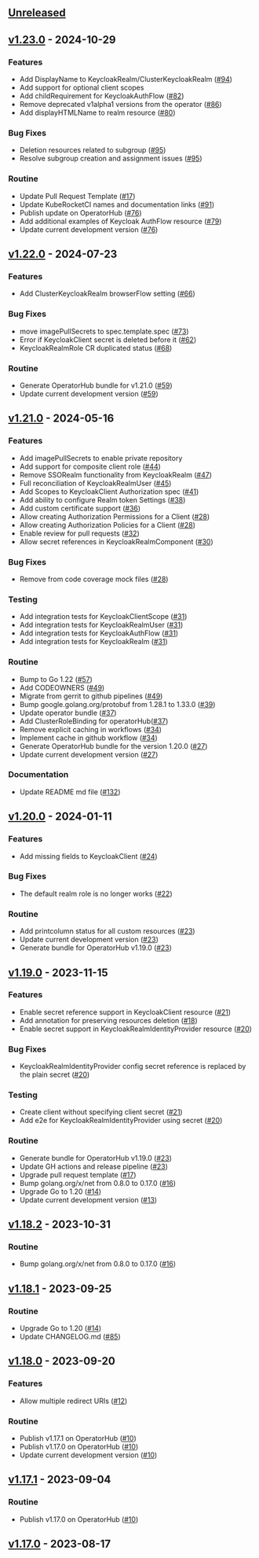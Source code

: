 <a name="unreleased"></a>
## [Unreleased]


<a name="v1.23.0"></a>
## [v1.23.0] - 2024-10-29
### Features
- Add DisplayName to KeycloakRealm/ClusterKeycloakRealm ([#94](https://github.com/epam/edp-keycloak-operator/issues/94))
- Add support for optional client scopes
- Add childRequirement for KeycloakAuthFlow ([#82](https://github.com/epam/edp-keycloak-operator/issues/82))
- Remove deprecated v1alpha1 versions from the operator ([#86](https://github.com/epam/edp-keycloak-operator/issues/86))
- Add displayHTMLName to realm resource ([#80](https://github.com/epam/edp-keycloak-operator/issues/80))

### Bug Fixes
- Deletion resources related to subgroup ([#95](https://github.com/epam/edp-keycloak-operator/issues/95))
- Resolve subgroup creation and assignment issues ([#95](https://github.com/epam/edp-keycloak-operator/issues/95))

### Routine
- Update Pull Request Template ([#17](https://github.com/epam/edp-keycloak-operator/issues/17))
- Update KubeRocketCI names and documentation links ([#91](https://github.com/epam/edp-keycloak-operator/issues/91))
- Publish update on OperatorHub ([#76](https://github.com/epam/edp-keycloak-operator/issues/76))
- Add additional examples of Keycloak AuthFlow resource ([#79](https://github.com/epam/edp-keycloak-operator/issues/79))
- Update current development version ([#76](https://github.com/epam/edp-keycloak-operator/issues/76))


<a name="v1.22.0"></a>
## [v1.22.0] - 2024-07-23
### Features
- Add ClusterKeycloakRealm browserFlow setting ([#66](https://github.com/epam/edp-keycloak-operator/issues/66))

### Bug Fixes
- move imagePullSecrets to spec.template.spec ([#73](https://github.com/epam/edp-keycloak-operator/issues/73))
- Error if KeycloakClient secret is deleted before it ([#62](https://github.com/epam/edp-keycloak-operator/issues/62))
- KeycloakRealmRole CR duplicated status ([#68](https://github.com/epam/edp-keycloak-operator/issues/68))

### Routine
- Generate OperatorHub bundle for v1.21.0 ([#59](https://github.com/epam/edp-keycloak-operator/issues/59))
- Update current development version ([#59](https://github.com/epam/edp-keycloak-operator/issues/59))


<a name="v1.21.0"></a>
## [v1.21.0] - 2024-05-16
### Features
- Add imagePullSecrets to enable private repository
- Add support for composite client role ([#44](https://github.com/epam/edp-keycloak-operator/issues/44))
- Remove SSORealm functionality from KeycloakRealm ([#47](https://github.com/epam/edp-keycloak-operator/issues/47))
- Full reconciliation of KeycloakRealmUser  ([#45](https://github.com/epam/edp-keycloak-operator/issues/45))
- Add Scopes to KeycloakClient Authorization spec ([#41](https://github.com/epam/edp-keycloak-operator/issues/41))
- Add ability to configure Realm token Settings ([#38](https://github.com/epam/edp-keycloak-operator/issues/38))
- Add custom certificate support ([#36](https://github.com/epam/edp-keycloak-operator/issues/36))
- Allow creating Authorization Permissions for a Client ([#28](https://github.com/epam/edp-keycloak-operator/issues/28))
- Allow creating Authorization Policies for a Client ([#28](https://github.com/epam/edp-keycloak-operator/issues/28))
- Enable review for pull requests ([#32](https://github.com/epam/edp-keycloak-operator/issues/32))
- Allow secret references in KeycloakRealmComponent ([#30](https://github.com/epam/edp-keycloak-operator/issues/30))

### Bug Fixes
- Remove from code coverage mock files ([#28](https://github.com/epam/edp-keycloak-operator/issues/28))

### Testing
- Add integration tests for KeycloakClientScope ([#31](https://github.com/epam/edp-keycloak-operator/issues/31))
- Add integration tests for KeycloakRealmUser ([#31](https://github.com/epam/edp-keycloak-operator/issues/31))
- Add integration tests for KeycloakAuthFlow ([#31](https://github.com/epam/edp-keycloak-operator/issues/31))
- Add integration tests for KeycloakRealm ([#31](https://github.com/epam/edp-keycloak-operator/issues/31))

### Routine
- Bump to Go 1.22 ([#57](https://github.com/epam/edp-keycloak-operator/issues/57))
- Add CODEOWNERS ([#49](https://github.com/epam/edp-keycloak-operator/issues/49))
- Migrate from gerrit to github pipelines ([#49](https://github.com/epam/edp-keycloak-operator/issues/49))
- Bump google.golang.org/protobuf from 1.28.1 to 1.33.0 ([#39](https://github.com/epam/edp-keycloak-operator/issues/39))
- Update operator bundle ([#37](https://github.com/epam/edp-keycloak-operator/issues/37))
- Add ClusterRoleBinding for operatorHub([#37](https://github.com/epam/edp-keycloak-operator/issues/37))
- Remove explicit caching in workflows ([#34](https://github.com/epam/edp-keycloak-operator/issues/34))
- Implement cache in github workflow ([#34](https://github.com/epam/edp-keycloak-operator/issues/34))
- Generate OperatorHub bundle for the version 1.20.0 ([#27](https://github.com/epam/edp-keycloak-operator/issues/27))
- Update current development version ([#27](https://github.com/epam/edp-keycloak-operator/issues/27))

### Documentation
- Update README md file ([#132](https://github.com/epam/edp-keycloak-operator/issues/132))


<a name="v1.20.0"></a>
## [v1.20.0] - 2024-01-11
### Features
- Add missing fields to KeycloakClient ([#24](https://github.com/epam/edp-keycloak-operator/issues/24))

### Bug Fixes
- The default realm role is no longer works ([#22](https://github.com/epam/edp-keycloak-operator/issues/22))

### Routine
- Add printcolumn status for all custom resources ([#23](https://github.com/epam/edp-keycloak-operator/issues/23))
- Update current development version ([#23](https://github.com/epam/edp-keycloak-operator/issues/23))
- Generate bundle for OperatorHub v1.19.0 ([#23](https://github.com/epam/edp-keycloak-operator/issues/23))


<a name="v1.19.0"></a>
## [v1.19.0] - 2023-11-15
### Features
- Enable secret reference support in KeycloakClient resource ([#21](https://github.com/epam/edp-keycloak-operator/issues/21))
- Add annotation for preserving resources deletion ([#18](https://github.com/epam/edp-keycloak-operator/issues/18))
- Enable secret support in KeycloakRealmIdentityProvider resource ([#20](https://github.com/epam/edp-keycloak-operator/issues/20))

### Bug Fixes
- KeycloakRealmIdentityProvider config secret reference is replaced by the plain secret ([#20](https://github.com/epam/edp-keycloak-operator/issues/20))

### Testing
- Create client without specifying client secret ([#21](https://github.com/epam/edp-keycloak-operator/issues/21))
- Add e2e for KeycloakRealmIdentityProvider using secret ([#20](https://github.com/epam/edp-keycloak-operator/issues/20))

### Routine
- Generate bundle for OperatorHub v1.19.0 ([#23](https://github.com/epam/edp-keycloak-operator/issues/23))
- Update GH actions and release pipeline ([#23](https://github.com/epam/edp-keycloak-operator/issues/23))
- Upgrade pull request template ([#17](https://github.com/epam/edp-keycloak-operator/issues/17))
- Bump golang.org/x/net from 0.8.0 to 0.17.0 ([#16](https://github.com/epam/edp-keycloak-operator/issues/16))
- Upgrade Go to 1.20 ([#14](https://github.com/epam/edp-keycloak-operator/issues/14))
- Update current development version ([#13](https://github.com/epam/edp-keycloak-operator/issues/13))


<a name="v1.18.2"></a>
## [v1.18.2] - 2023-10-31
### Routine
- Bump golang.org/x/net from 0.8.0 to 0.17.0 ([#16](https://github.com/epam/edp-keycloak-operator/issues/16))


<a name="v1.18.1"></a>
## [v1.18.1] - 2023-09-25
### Routine
- Upgrade Go to 1.20 ([#14](https://github.com/epam/edp-keycloak-operator/issues/14))
- Update CHANGELOG.md ([#85](https://github.com/epam/edp-keycloak-operator/issues/85))


<a name="v1.18.0"></a>
## [v1.18.0] - 2023-09-20
### Features
- Allow multiple redirect URIs ([#12](https://github.com/epam/edp-keycloak-operator/issues/12))

### Routine
- Publish v1.17.1 on OperatorHub ([#10](https://github.com/epam/edp-keycloak-operator/issues/10))
- Publish v1.17.0 on OperatorHub ([#10](https://github.com/epam/edp-keycloak-operator/issues/10))
- Update current development version ([#10](https://github.com/epam/edp-keycloak-operator/issues/10))


<a name="v1.17.1"></a>
## [v1.17.1] - 2023-09-04
### Routine
- Publish v1.17.0 on OperatorHub ([#10](https://github.com/epam/edp-keycloak-operator/issues/10))


<a name="v1.17.0"></a>
## [v1.17.0] - 2023-08-17

[Unreleased]: https://github.com/epam/edp-keycloak-operator/compare/v1.23.0...HEAD
[v1.23.0]: https://github.com/epam/edp-keycloak-operator/compare/v1.22.0...v1.23.0
[v1.22.0]: https://github.com/epam/edp-keycloak-operator/compare/v1.21.0...v1.22.0
[v1.21.0]: https://github.com/epam/edp-keycloak-operator/compare/v1.20.0...v1.21.0
[v1.20.0]: https://github.com/epam/edp-keycloak-operator/compare/v1.19.0...v1.20.0
[v1.19.0]: https://github.com/epam/edp-keycloak-operator/compare/v1.18.2...v1.19.0
[v1.18.2]: https://github.com/epam/edp-keycloak-operator/compare/v1.18.1...v1.18.2
[v1.18.1]: https://github.com/epam/edp-keycloak-operator/compare/v1.18.0...v1.18.1
[v1.18.0]: https://github.com/epam/edp-keycloak-operator/compare/v1.17.1...v1.18.0
[v1.17.1]: https://github.com/epam/edp-keycloak-operator/compare/v1.17.0...v1.17.1
[v1.17.0]: https://github.com/epam/edp-keycloak-operator/compare/v1.16.0...v1.17.0
